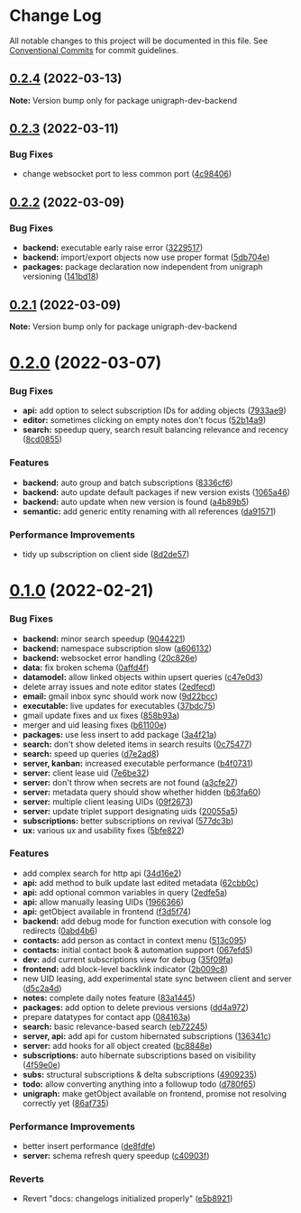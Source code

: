 # Change Log

All notable changes to this project will be documented in this file.
See [Conventional Commits](https://conventionalcommits.org) for commit guidelines.

## [0.2.4](https://github.com/ssalka/unigraph-dev/compare/v0.2.3...v0.2.4) (2022-03-13)

**Note:** Version bump only for package unigraph-dev-backend





## [0.2.3](https://github.com/ssalka/unigraph-dev/compare/v0.2.2...v0.2.3) (2022-03-11)


### Bug Fixes

* change websocket port to less common port ([4c98406](https://github.com/ssalka/unigraph-dev/commit/4c98406dae11819ec8a45be8acd53d2d2dd2e162))





## [0.2.2](https://github.com/ssalka/unigraph-dev/compare/v0.2.1...v0.2.2) (2022-03-09)


### Bug Fixes

* **backend:** executable early raise error ([3229517](https://github.com/ssalka/unigraph-dev/commit/322951776efb9481dd01ff963af9d6632379aac5))
* **backend:** import/export objects now use proper format ([5db704e](https://github.com/ssalka/unigraph-dev/commit/5db704e876fe639739106bd628cd6b57864c0be4))
* **packages:** package declaration now independent from unigraph versioning ([141bd18](https://github.com/ssalka/unigraph-dev/commit/141bd18adb1734db6b3d0280e0bd1104feca1adf))





## [0.2.1](https://github.com/ssalka/unigraph-dev/compare/v0.2.0...v0.2.1) (2022-03-09)

**Note:** Version bump only for package unigraph-dev-backend





# [0.2.0](https://github.com/ssalka/unigraph-dev/compare/v0.1.0...v0.2.0) (2022-03-07)


### Bug Fixes

* **api:** add option to select subscription IDs for adding objects ([7933ae9](https://github.com/ssalka/unigraph-dev/commit/7933ae92bc24769b5f9c4c1d837af105b342f5d8))
* **editor:** sometimes clicking on empty notes don't focus ([52b14a9](https://github.com/ssalka/unigraph-dev/commit/52b14a9b7360e57cfda5d891be954611820c1c13))
* **search:** speedup query, search result balancing relevance and recency ([8cd0855](https://github.com/ssalka/unigraph-dev/commit/8cd0855a8d660b3048b21e9de7ac849bda81c9de))


### Features

* **backend:** auto group and batch subscriptions ([8336cf6](https://github.com/ssalka/unigraph-dev/commit/8336cf6c127d8f086f669c21dde095fd5c643c3b))
* **backend:** auto update default packages if new version exists ([1065a46](https://github.com/ssalka/unigraph-dev/commit/1065a468f1ae8bd8ae55f29d7555850e841b1603))
* **backend:** auto update when new version is found ([a4b89b5](https://github.com/ssalka/unigraph-dev/commit/a4b89b5441f71de250320fc7e42f697569b34838))
* **semantic:** add generic entity renaming with all references ([da91571](https://github.com/ssalka/unigraph-dev/commit/da915716e0a952dcc914987d950c8c6483e7e265))


### Performance Improvements

* tidy up subscription on client side ([8d2de57](https://github.com/ssalka/unigraph-dev/commit/8d2de5727a81cd0d7715100200a5d2b982cf7d57))





# [0.1.0](https://github.com/ssalka/unigraph-dev/compare/v0.1.10...v0.1.0) (2022-02-21)


### Bug Fixes

* **backend:** minor search speedup ([9044221](https://github.com/ssalka/unigraph-dev/commit/9044221525edfd7336701c459c5fd6b2fa170d99))
* **backend:** namespace subscription slow ([a606132](https://github.com/ssalka/unigraph-dev/commit/a606132db018d5e8dc9008ed1e183b004db94989))
* **backend:** websocket error handling ([20c826e](https://github.com/ssalka/unigraph-dev/commit/20c826ece38917b77bd893ce7511df801bbe7df8))
* **data:** fix broken schema ([0affd4f](https://github.com/ssalka/unigraph-dev/commit/0affd4f9b105a6daeb0d45da0b964eba7b73bf1c))
* **datamodel:** allow linked objects within upsert queries ([c47e0d3](https://github.com/ssalka/unigraph-dev/commit/c47e0d3863c059e2e3fddd3d00cce19fcea53761))
* delete array issues and note editor states ([2edfecd](https://github.com/ssalka/unigraph-dev/commit/2edfecd498467b31e86777da7336cbc2379a32eb))
* **email:** gmail inbox sync should work now ([9d22bcc](https://github.com/ssalka/unigraph-dev/commit/9d22bcc4534bf1b28f9db9ec431229399e9c78d9))
* **executable:** live updates for executables ([37bdc75](https://github.com/ssalka/unigraph-dev/commit/37bdc75aaa268fb5c4b80ab7d28a5057ce97bca3))
* gmail update fixes and ux fixes ([858b93a](https://github.com/ssalka/unigraph-dev/commit/858b93a137d4272f860914828543bf0271885741))
* merger and uid leasing fixes ([b61100e](https://github.com/ssalka/unigraph-dev/commit/b61100ed74bc32ee6844073c4bb050a9a4abe975))
* **packages:** use less insert to add package ([3a4f21a](https://github.com/ssalka/unigraph-dev/commit/3a4f21a76bf7627d9392ce92fbd5b497f0f13c23))
* **search:** don't show deleted items in search results ([0c75477](https://github.com/ssalka/unigraph-dev/commit/0c7547799a70c655f4cd5110303b9ac42663016f))
* **search:** speed up queries ([d7e2ad8](https://github.com/ssalka/unigraph-dev/commit/d7e2ad8034809960330582c335e8ce1e86bfde8f))
* **server, kanban:** increased executable performance ([b4f0731](https://github.com/ssalka/unigraph-dev/commit/b4f0731dca1d94a6c909506b208f5ede47f86684))
* **server:** client lease uid ([7e6be32](https://github.com/ssalka/unigraph-dev/commit/7e6be3252631c93357eef8fdcdaebee9538a1971))
* **server:** don't throw when secrets are not found ([a3cfe27](https://github.com/ssalka/unigraph-dev/commit/a3cfe27742ed8cbe6f6a7293e53f57a2d64720dd))
* **server:** metadata query should show whether hidden ([b63fa60](https://github.com/ssalka/unigraph-dev/commit/b63fa60c7d57c9eb504fe31e181539b198c80a0b))
* **server:** multiple client leasing UIDs ([09f2673](https://github.com/ssalka/unigraph-dev/commit/09f2673d0112f28cae929383df494b5988bf0641))
* **server:** update triplet support designating uids ([20055a5](https://github.com/ssalka/unigraph-dev/commit/20055a5e6ea48045782dbb5f926223ac0608da7f))
* **subscriptions:** better subscriptions on revival ([577dc3b](https://github.com/ssalka/unigraph-dev/commit/577dc3ba6872a4f115f06a22bbf23d6e327839a3))
* **ux:** various ux and usability fixes ([5bfe822](https://github.com/ssalka/unigraph-dev/commit/5bfe82223030037df4ff2d6bcfdd5959b28978b7))


### Features

* add complex search for http api ([34d16e2](https://github.com/ssalka/unigraph-dev/commit/34d16e2c72254bc341decbd3c6ef7e59f38031da))
* **api:** add method to bulk update last edited metadata ([62cbb0c](https://github.com/ssalka/unigraph-dev/commit/62cbb0c6db9e69c984bb41ea201cc9ce19af972c))
* **api:** add optional common variables in query ([2edfe5a](https://github.com/ssalka/unigraph-dev/commit/2edfe5a584567ba44e8938e83ba6826dd07d8e87))
* **api:** allow manually leasing UIDs ([1966366](https://github.com/ssalka/unigraph-dev/commit/19663669ca30272acfce37bfcc25d4dd2746e14d))
* **api:** getObject available in frontend ([f3d5f74](https://github.com/ssalka/unigraph-dev/commit/f3d5f74e223ed3e948e05d4e3253fdcb07a52a75))
* **backend:** add debug mode for function execution with console log redirects ([0abd4b6](https://github.com/ssalka/unigraph-dev/commit/0abd4b65e3a0689c91bb6423c0a5d51e0d51fe46))
* **contacts:** add person as contact in context menu ([513c095](https://github.com/ssalka/unigraph-dev/commit/513c095dad27aeaac06f7c5c0737c14e2ccf4e27))
* **contacts:** initial contact book & automation support ([067efd5](https://github.com/ssalka/unigraph-dev/commit/067efd5dd6826974c6f179621eb23be6fdbece24))
* **dev:** add current subscriptions view for debug ([35f09fa](https://github.com/ssalka/unigraph-dev/commit/35f09fa1eb2ab8a1272266198b47168180d5a287))
* **frontend:** add block-level backlink indicator ([2b009c8](https://github.com/ssalka/unigraph-dev/commit/2b009c8d40e4c189c1a1fe9e4f4032463e19a3bc))
* new UID leasing, add experimental state sync between client and server ([d5c2a4d](https://github.com/ssalka/unigraph-dev/commit/d5c2a4de9afe27bf1fc6272ead6cfd0367ddf549))
* **notes:** complete daily notes feature ([83a1445](https://github.com/ssalka/unigraph-dev/commit/83a14454325a60e9bf362f7166213330af4cf87b))
* **packages:** add option to delete previous versions ([dd4a972](https://github.com/ssalka/unigraph-dev/commit/dd4a972f797ae966cb257b1cb760a3a6b31e81f5))
* prepare datatypes for contact app ([084163a](https://github.com/ssalka/unigraph-dev/commit/084163a18c9b477889057807c294c01968279d93))
* **search:** basic relevance-based search ([eb72245](https://github.com/ssalka/unigraph-dev/commit/eb72245dd5ac0e463a814c22e99e63ce38597e8a))
* **server, api:** add api for custom hibernated subscriptions ([136341c](https://github.com/ssalka/unigraph-dev/commit/136341cce7e4808109de6f9ade4f937e1cdac918))
* **server:** add hooks for all object created ([bc8848e](https://github.com/ssalka/unigraph-dev/commit/bc8848ed9c23ca6728f9d1317bcfe837b07f8cb3))
* **subscriptions:** auto hibernate subscriptions based on visibility ([4f59e0e](https://github.com/ssalka/unigraph-dev/commit/4f59e0e20c28c457b94c6a8076e4f84e9fae0443))
* **subs:** structural subscriptions & delta subscriptions ([4909235](https://github.com/ssalka/unigraph-dev/commit/49092354bf86b1235796aedd137c5b07506d2c25))
* **todo:** allow converting anything into a followup todo ([d780f65](https://github.com/ssalka/unigraph-dev/commit/d780f659b2af1dae3a900880790dce40aeb5d8e4))
* **unigraph:** make getObject available on frontend, promise not resolving correctly yet ([86af735](https://github.com/ssalka/unigraph-dev/commit/86af735fc1f385090f5f182e85ab480b94bc5d91))


### Performance Improvements

* better insert performance ([de8fdfe](https://github.com/ssalka/unigraph-dev/commit/de8fdfeae1b38d42e498392058cd446e889ba760))
* **server:** schema refresh query speedup ([c40903f](https://github.com/ssalka/unigraph-dev/commit/c40903f1d76f0d1331660e35a5e4b477e018e4e4))


### Reverts

* Revert "docs: changelogs initialized properly" ([e5b8921](https://github.com/ssalka/unigraph-dev/commit/e5b89215d19fb7478cd76898e6473544f21c773e))
